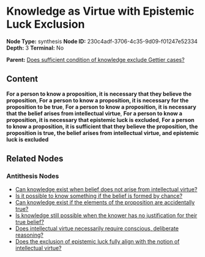 # Knowledge as Virtue with Epistemic Luck Exclusion

**Node Type:** synthesis
**Node ID:** 230c4adf-3706-4c35-9d09-f01247e52334
**Depth:** 3
**Terminal:** No

**Parent:** [Does sufficient condition of knowledge exclude Gettier cases?](does-sufficient-condition-of-knowledge-exclude-gettier-cases-antithesis-9a36bfaa-4066-479e-9dc5-be0d2803f004.md)

## Content

**For a person to know a proposition, it is necessary that they believe the proposition**, **For a person to know a proposition, it is necessary for the proposition to be true**, **For a person to know a proposition, it is necessary that the belief arises from intellectual virtue**, **For a person to know a proposition, it is necessary that epistemic luck is excluded**, **For a person to know a proposition, it is sufficient that they believe the proposition, the proposition is true, the belief arises from intellectual virtue, and epistemic luck is excluded**

## Related Nodes

### Antithesis Nodes

- [Can knowledge exist when belief does not arise from intellectual virtue?](can-knowledge-exist-when-belief-does-not-arise-from-intellectual-virtue-antithesis-7bb19919-1529-4903-b1cf-4261cf73e80c.md)
- [Is it possible to know something if the belief is formed by chance?](is-it-possible-to-know-something-if-the-belief-is-formed-by-chance-antithesis-14d8818e-7ddf-4108-87a5-03a1cf369864.md)
- [Can knowledge exist if the elements of the proposition are accidentally true?](can-knowledge-exist-if-the-elements-of-the-proposition-are-accidentally-true-antithesis-20eb8436-4fb1-419f-9d85-77265f78903f.md)
- [Is knowledge still possible when the knower has no justification for their true belief?](is-knowledge-still-possible-when-the-knower-has-no-justification-for-their-true-belief-antithesis-d9d6141c-ec42-40cd-b83c-8bfd20f51a71.md)
- [Does intellectual virtue necessarily require conscious, deliberate reasoning?](does-intellectual-virtue-necessarily-require-conscious-deliberate-reasoning-antithesis-c4a3f4e0-fdbe-4bc2-a9a4-f37c3c946d52.md)
- [Does the exclusion of epistemic luck fully align with the notion of intellectual virtue?](does-the-exclusion-of-epistemic-luck-fully-align-with-the-notion-of-intellectual-virtue-antithesis-91959070-3457-44b0-8683-3966b4b9e524.md)
